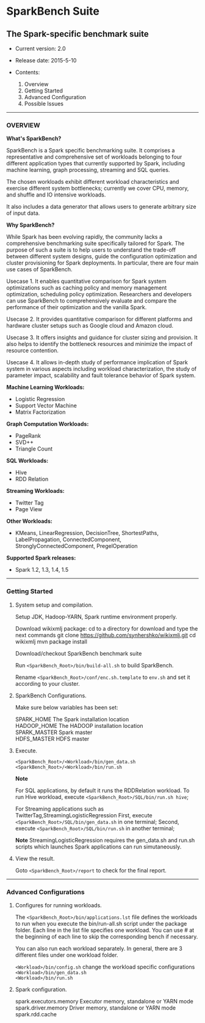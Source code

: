 # SparkBench Suite #
## The Spark-specific benchmark suite ##


- Current version: 2.0
- Release date: 2015-5-10

- Contents:

  1. Overview
  2. Getting Started
  3. Advanced Configuration
  4. Possible Issues

---
### OVERVIEW ###

**What's SparkBench?**

SparkBench is a Spark specific benchmarking suite.
It comprises a representative and comprehensive set of workloads belonging to four different application types that currently supported by Spark, including machine learning, graph processing, streaming and SQL queries.

The chosen workloads exhibit different workload characteristics and exercise different system bottlenecks; currently we cover CPU, memory, and shuffle and IO intensive workloads.

It also includes a data generator that allows users to generate arbitrary size of input data.

**Why SparkBench?**

While Spark has been evolving rapidly, the community lacks a comprehensive benchmarking suite specifically tailored for Spark. The purpose of such a suite is to help users to understand the trade-off between different system designs, guide the configuration optimization and cluster provisioning for Spark deployments. In particular, there are four main use cases of SparkBench.
	
Usecase 1. It enables quantitative comparison for Spark system optimizations such as caching policy and memory management optimization, scheduling policy optimization. Researchers and developers can use SparkBench to comprehensively evaluate and compare the performance of their optimization and the vanilla Spark. 
	
Usecase 2. It provides quantitative comparison for different platforms and hardware cluster setups such as Google cloud and Amazon cloud. 
	
Usecase 3. It offers insights and guidance for cluster sizing and provision. It also helps to identify the bottleneck resources and minimize the impact of resource contention.
	
Usecase 4. It allows in-depth study of performance implication of Spark system in various aspects including workload characterization, the study of parameter impact, scalability and fault tolerance behavior of Spark system.
	
**Machine Learning Workloads:**

- Logistic Regression
- Support Vector Machine
- Matrix Factorization

**Graph Computation Workloads:**

- PageRank
- SVD++
- Triangle Count

**SQL Workloads:**

- Hive
- RDD Relation

**Streaming Workloads:**

- Twitter Tag
- Page View

**Other Workloads:**

- KMeans, LinearRegression, DecisionTree, ShortestPaths, LabelPropagation, ConnectedComponent, StronglyConnectedComponent, PregelOperation

**Supported Spark releases:**
 
  - Spark 1.2, 1.3, 1.4, 1.5
 
---
### Getting Started ###

1. System setup and compilation.

	Setup JDK, Hadoop-YARN, Spark runtime environment properly.
	
	Download  wikixmlj package:
	cd to a directory for download and type the next commands
		git clone https://github.com/synhershko/wikixmlj.git
		cd wikixmlj
		mvn package install
	
	Download/checkout SparkBench benchmark suite

	Run `<SparkBench_Root>/bin/build-all.sh` to build SparkBench.
	
	Rename `<SparkBench_Root>/conf/enc.sh.template` to `env.sh` and set it according to your cluster.
	
2. SparkBench Configurations.
	
	Make sure below variables has been set:
	
	SPARK_HOME    The Spark installation location  
	HADOOP_HOME   The HADOOP installation location  
	SPARK_MASTER  Spark master  
	HDFS_MASTER	  HDFS master  


3. Execute.

	`<SparkBench_Root>/<Workload>/bin/gen_data.sh`  
	`<SparkBench_Root>/<Workload>/bin/run.sh`
	
	**Note**
	
	For SQL applications, by default it runs the RDDRelation workload.
	To run Hive workload, execute `<SparkBench_Root>/SQL/bin/run.sh hive`;
	
	For Streaming applications such as TwitterTag,StreamingLogisticRegression
	First, execute `<SparkBench_Root>/SQL/bin/gen_data.sh` in one terminal;
	Second, execute `<SparkBench_Root>/SQL/bin/run.sh` in another terminal;
	
	**Note**
	StreamingLogisticRegression requires the gen_data.sh and run.sh scripts which
	launches Spark applications can run simutaneously.
4. View the result.

	Goto `<SparkBench_Root>/report` to check for the final report.

---
### Advanced Configurations ###

1. Configures for running workloads.

	The `<SparkBench_Root>/bin/applications.lst` file defines the workloads to run when you execute the bin/run-all.sh script under the package folder. Each line in the list file specifies one workload. You can use # at the beginning of each line to skip the corresponding bench if necessary.

	You can also run each workload separately. In general, there are 3 different files under one workload folder.

	`<Workload>/bin/config.sh`      change the workload specific configurations  
	`<Workload>/bin/gen_data.sh`  
	`<Workload>/bin/run.sh`  

2. Spark configuration.

	spark.executors.memory                Executor memory, standalone or YARN mode
    spark.driver.memory                   Driver memory, standalone or YARN mode
	spark.rdd.cache

